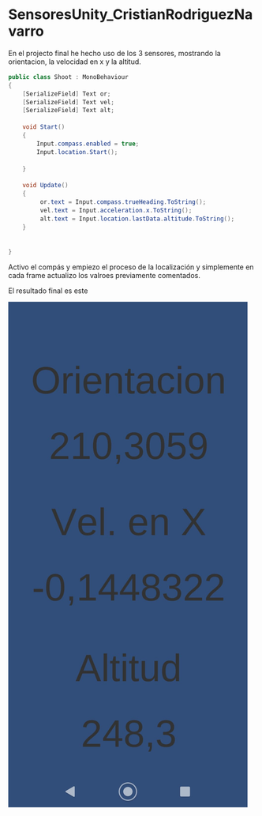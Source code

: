 # SensoresUnity_CristianRodriguezNavarro

En el projecto final he hecho uso de los 3 sensores, mostrando la orientacion, la velocidad en x y la altitud.  
  
```c#
public class Shoot : MonoBehaviour
{
    [SerializeField] Text or;
    [SerializeField] Text vel;
    [SerializeField] Text alt;

    void Start()
    {
        Input.compass.enabled = true;
        Input.location.Start();

    }

    void Update()
    {  
         or.text = Input.compass.trueHeading.ToString();
         vel.text = Input.acceleration.x.ToString();
         alt.text = Input.location.lastData.altitude.ToString();
    }


}
```

Activo el compás y empiezo el proceso de la localización y simplemente en cada frame actualizo los valroes previamente comentados.  
  
El resultado final es este  
  
![resultado](img/imagen.jpg)

